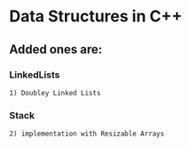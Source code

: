# Data Structures in C++

## Added ones are:

### LinkedLists
    1) Doubley Linked Lists
### Stack 
    2) implementation with Resizable Arrays